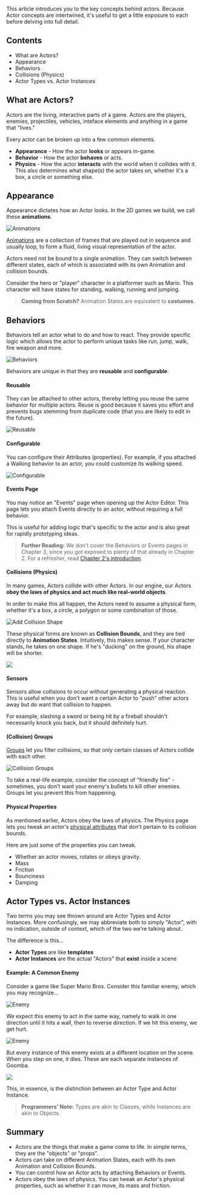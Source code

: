 This article introduces you to the key concepts behind actors. Because Actor concepts are intertwined, it's useful to get a little exposure to each before delving into full detail.

## Contents

* What are Actors?
* Appearance
* Behaviors
* Collisions (Physics)
* Actor Types vs. Actor Instances


## What are Actors?

Actors are the living, interactive parts of a game. Actors are the players, enemies, projectiles, vehicles, inteface elements and anything in a game that "lives."

Every actor can be broken up into a few common elements.

* **Appearance** - How the actor **looks** or appears in-game.
* **Behavior** - How the actor **behaves** or acts.
* **Physics** - How the actor **interacts** with the world when it collides with it. This also determines what shape(s) the actor takes on, whether it's a box, a circle or something else.
 

## Appearance

Appearance dictates how an Actor looks. In the 2D games we build, we call these **animations**.

![Animations](https://static.stencyl.com/pedia2/ch3/animation/image21.png)

[Animations](https://www.stencyl.com/help/view/animations/) are a collection of frames that are played out in sequence and usually loop, to form a fluid, living visual representation of the actor.

Actors need not be bound to a single animation. They can switch between different states, each of which is associated with its own Animation and collision bounds.

Consider the hero or "player" character in a platformer such as Mario. This character will have states for standing, walking, running and jumping.

> **Coming from Scratch?** Animation States are equivalent to **costumes**.


## Behaviors

Behaviors tell an actor what to do and how to react. They provide specific logic which allows the actor to perform unique tasks like run, jump, walk, fire weapon and more.

![Behaviors](https://static.stencyl.com/pedia2/ch3/intro/image01.png)

Behaviors are unique in that they are **reusable** and **configurable**.

#### Reusable
They can be attached to other actors, thereby letting you reuse the same behavior for multiple actors. Reuse is good because it saves you effort and prevents bugs stemming from duplicate code (that you are likely to edit in the future).

![Reusable](https://static.stencyl.com/pedia2/ch3/intro/image00.png)

#### Configurable
You can configure their Attributes (properties). For example, if you attached a Walking behavior to an actor, you could customize its walking speed.

![Configurable](https://static.stencyl.com/pedia2/ch3/intro/image02.png)

#### Events Page
You may notice an "Events" page when opening up the Actor Editor. This page lets you attach Events directly to an actor, without requiring a full behavior.

This is useful for adding logic that's specific to the actor and is also great for rapidly prototyping ideas.

> **Further Reading:** We don't cover the Behaviors or Events pages in Chapter 3, since you got exposed to plenty of that already in Chapter 2. For a refresher, read [Chapter 2's introduction](https://www.stencyl.com/help/view/introduction-to-behaviors/).

 
#### Collisions (Physics)

In many games, Actors collide with other Actors. In our engine, our Actors **obey the laws of physics and act much like real-world objects**.

In order to make this all happen, the Actors need to assume a physical form, whether it's a box, a circle, a polygon or some combination of those.

![Add Collision Shape](https://static.stencyl.com/pedia2/ch3/collisions/image01.png)

These physical forms are known as **Collision Bounds**, and they are tied directly to **Animation States**. Intuitively, this makes sense. If your character stands, he takes on one shape. If he's "ducking" on the ground, his shape will be shorter.

![](https://static.stencyl.com/pedia2/ch3/intro/image03.png)

#### Sensors
Sensors allow collisions to occur without generating a physical reaction. This is useful when you don't want a certain Actor to "push" other actors away but do want that collision to happen.

For example, slashing a sword or being hit by a fireball shouldn't necessarily knock you back, but it should definitely hurt.

#### (Collision) Groups
[Groups](https://www.stencyl.com/help/view/collisions-and-groups/) let you filter collisions, so that only certain classes of Actors collide with each other.

![Collision Groups](https://static.stencyl.com/help/images/CollisionGroupsIllustration2.png)

To take a real-life example, consider the concept of "friendly fire" - sometimes, you don't want your enemy's bullets to kill other enemies. Groups let you prevent this from happening.

#### Physical Properties
As mentioned earlier, Actors obey the laws of physics. The Physics page lets you tweak an actor's [physical attributes](https://www.stencyl.com/help/view/working-with-physics/) that don't pertain to its collision bounds.

Here are just some of the properties you can tweak.

* Whether an actor moves, rotates or obeys gravity.
* Mass
* Friction
* Bounciness
* Damping

 
## Actor Types vs. Actor Instances

Two terms you may see thrown around are Actor Types and Actor Instances. More confusingly, we may abbreviate both to simply "Actor", with no indication, outside of context, which of the two we're talking about.

The difference is this...

* **Actor Types** are like **templates**
* **Actor Instances** are the actual "Actors" that **exist** inside a scene

 
#### Example: A Common Enemy
Consider a game like Super Mario Bros. Consider this familiar enemy, which you may recognize...

![Enemy](https://static.stencyl.com/pedia2/ch3/intro/image04.png)

We expect this enemy to act in the same way, namely to walk in one direction until it hits a wall, then to reverse direction. If we hit this enemy, we get hurt.

![Enemy](https://static.stencyl.com/pedia2/ch3/intro/image06.png)

But every instance of this enemy exists at a different location on the scene. When you step on one, it dies. These are each separate instances of Goomba.

![](https://static.stencyl.com/pedia2/ch3/intro/image05.png)

This, in essence, is the distinction between an Actor Type and Actor Instance.

> **Programmers' Note:** Types are akin to Classes, while Instances are akin to Objects.
 

## Summary

* Actors are the things that make a game come to life. In simple terms, they are the "objects" or "props".
* Actors can take on different Animation States, each with its own Animation and Collision Bounds.
* You can control how an Actor acts by attaching Behaviors or Events.
* Actors obey the laws of physics. You can tweak an Actor's physical properties, such as whether it can move, its mass and friction.
